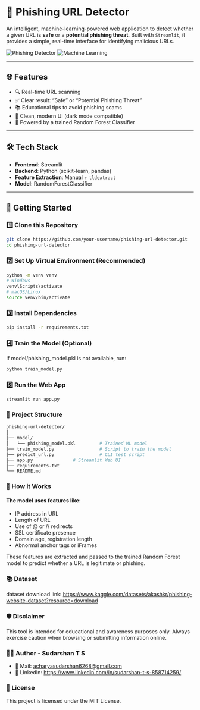 # 🔐 Phishing URL Detector

An intelligent, machine-learning-powered web application to detect whether a given URL is **safe** or a **potential phishing threat**. Built with `Streamlit`, it provides a simple, real-time interface for identifying malicious URLs.

![Phishing Detector](https://img.shields.io/badge/Phishing%20Detection-Streamlit%20App-blue) ![Machine Learning](https://img.shields.io/badge/ML-RandomForest-success)

---

## 🌐 Features

- 🔍 Real-time URL scanning
- ✅ Clear result: “Safe” or “Potential Phishing Threat”
- 📚 Educational tips to avoid phishing scams
- 🎨 Clean, modern UI (dark mode compatible)
- 🤖 Powered by a trained Random Forest Classifier

---

## 🛠 Tech Stack

- **Frontend**: Streamlit
- **Backend**: Python (scikit-learn, pandas)
- **Feature Extraction**: Manual + `tldextract`
- **Model**: RandomForestClassifier

---

## 🚀 Getting Started

### 1️⃣ Clone this Repository

```bash
git clone https://github.com/your-username/phishing-url-detector.git
cd phishing-url-detector
```
### 2️⃣ Set Up Virtual Environment (Recommended)
```bash
python -m venv venv
# Windows
venv\Scripts\activate
# macOS/Linux
source venv/bin/activate
```

### 3️⃣ Install Dependencies
```bash
pip install -r requirements.txt
```

### 4️⃣ Train the Model (Optional)
If model/phishing_model.pkl is not available, run:
```bash
python train_model.py
```

### 5️⃣ Run the Web App
```bash
streamlit run app.py
```
### 📂 Project Structure
```bash
phishing-url-detector/
│
├── model/
│   └── phishing_model.pkl         # Trained ML model
├── train_model.py                 # Script to train the model
├── predict_url.py                 # CLI test script
├── app.py               # Streamlit Web UI
├── requirements.txt
└── README.md
```

### 🧠 How it Works
#### The model uses features like:
- IP address in URL
- Length of URL
- Use of @ or // redirects
- SSL certificate presence
- Domain age, registration length
- Abnormal anchor tags or iFrames

These features are extracted and passed to the trained Random Forest model to predict whether a URL is legitimate or phishing.

### 📚 Dataset
dataset download link: https://www.kaggle.com/datasets/akashkr/phishing-website-dataset?resource=download

### 🛡 Disclaimer
This tool is intended for educational and awareness purposes only. Always exercise caution when browsing or submitting information online.

### 👨‍💻 Author - Sudarshan T S
- 📧 Mail: acharyasudarshan6268@gmail.com
- 📌 LinkedIn: https://www.linkedin.com/in/sudarshan-t-s-858714259/

### 📜 License
This project is licensed under the MIT License.



